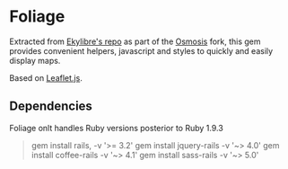 # Foliage

Extracted from [Ekylibre's repo](http://github.com/ekylibre/ekylibre) as part of the [Osmosis](http://github.com/Aquaj/osmosis) fork, this gem provides convenient helpers, javascript and styles to quickly and easily display maps.

Based on [Leaflet.js](http://leafletjs.com).

## Dependencies

Foliage onlt handles Ruby versions posterior to Ruby 1.9.3

>gem install rails, -v '>= 3.2'
>gem install jquery-rails -v '~> 4.0'
>gem install coffee-rails -v '~> 4.1'
>gem install sass-rails -v '~> 5.0'
